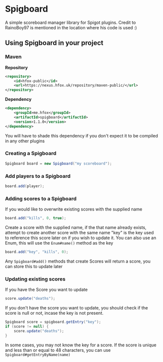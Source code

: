 Spigboard
=========

A simple scoreboard manager library for Spigot plugins.
Credit to RainoBoy97 is mentioned in the location where his code is used :)

## Using Spigboard in your project
### Maven

**Repository**
```xml
<repository>
    <id>hfox-public</id>
    <url>https://nexus.hfox.uk/repository/maven-public/</url>
</repository>
```

**Dependency**
```xml
<dependency>
    <groupId>me.hfox</groupId>
    <artifactId>spigboard</artifactId>
    <version>1.1.0</version>
</dependency>
```

You will have to shade this dependency if you don't expect it to be compiled in any other plugins

### Creating a Spigboard

```java
Spigboard board = new Spigboard("my scoreboard");
```

### Add players to a Spigboard

```java
board.add(player);
```

### Adding scores to a Spigboard

If you would like to overwrite existing scores with the supplied name
```java
board.add("kills", 0, true);
```

Create a score with the supplied name, if the that name already exists, attempt to create another score with the same name
"key" is the key used to reference this score later on if you wish to update it.
You can also use an Enum, this will use the `Enum#name()` method as the key
```java
board.add("key", "kills", 0);
```

Any `Spigboard#add()` methods that create Scores will return a score, you can store this to update later

### Updating existing scores

If you have the Score you want to update
```java
score.update("deaths");
```

If you don't have the score you want to update, you should check if the score is null or not, incase the key is not present.
```java
Spigboard score = spigboard.getEntry("key");
if (score != null) {
    score.update("deaths");
}
```

In some cases, you may not know the key for a score. If the score is unique and less than or equal to 48 characters, you can use `Spigboard#getEntryByName(name)`
